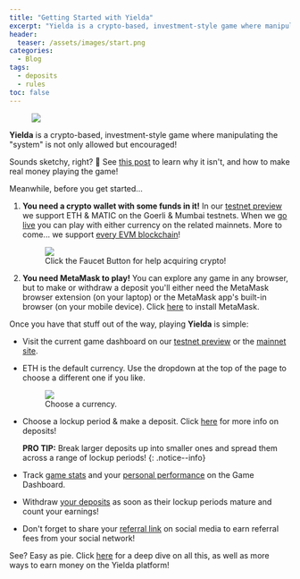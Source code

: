 ```yaml
---
title: "Getting Started with Yielda"
excerpt: "Yielda is a crypto-based, investment-style game where manipulating the 'system' is not only allowed but encouraged! Here's how to get started!"
header:
  teaser: /assets/images/start.png
categories:
  - Blog
tags:
  - deposits
  - rules
toc: false
---
```


<figure class="align-left" style="margin-top: 10px; margin-bottom: 10px; width: 150px;">
    <img src="{{ site.url }}{{ site.baseurl }}/assets/images/start.png">
</figure>

**Yielda** is a crypto-based, investment-style game where manipulating the "system" is not only allowed but encouraged! 

Sounds sketchy, right? 🤣 See [this post](/blog/making-money-with-ponzifarm) to learn why it isn't, and how to make real money playing the game!

Meanwhile, before you get started...

1. **You need a crypto wallet with some funds in it!** In our [testnet preview](https://preview.yielda.io) we support ETH & MATIC on the Goerli & Mumbai testnets. When we [go live](https://yielda.io) you can play with either currency on the related mainnets. More to come... we support [every EVM blockchain](https://coinguides.org/evm-blockchains-add-evm-network/)!

    <figure>
        <img src="{{ site.url }}{{ site.baseurl }}/assets/images/faucet-button.png" class="shadow">
        <figcaption>Click the Faucet Button for help acquiring crypto!</figcaption>
    </figure>

2. **You need MetaMask to play!** You can explore any game in any browser, but to make or withdraw a deposit you'll either need the MetaMask browser extension (on your laptop) or the MetaMask app's built-in browser (on your mobile device). Click [here](https://metamask.io/download/) to install MetaMask. 

Once you have that stuff out of the way, playing **Yielda** is simple:

* Visit the current game dashboard on our [testnet preview](https://preview.yielda.io) or the [mainnet site](https://yielda.io).

* ETH is the default currency. Use the dropdown at the top of the page to choose a different one if you like.

    <figure>
        <img src="{{ site.url }}{{ site.baseurl }}/assets/images/choose-a-currency.png" class="shadow">
        <figcaption>Choose a currency.</figcaption>
    </figure>

* Choose a lockup period & make a deposit. Click [here](/blog/deposits) for more info on deposits!

    **PRO TIP:** Break larger deposits up into smaller ones and spread them across a range of lockup periods!
    {: .notice--info}

* Track [game stats](/blog/game-summary) and your [personal performance](/blog/player-summary) on the Game Dashboard.

* Withdraw [your deposits](/blog/deposit-summary) as soon as their lockup periods mature and count your earnings!

* Don't forget to share your [referral link](/blog/referrals) on social media to earn referral fees from your social network!

See? Easy as pie. Click [here](/blog/making-money-with-ponzifarm) for a deep dive on all this, as well as more ways to earn money on the Yielda platform!